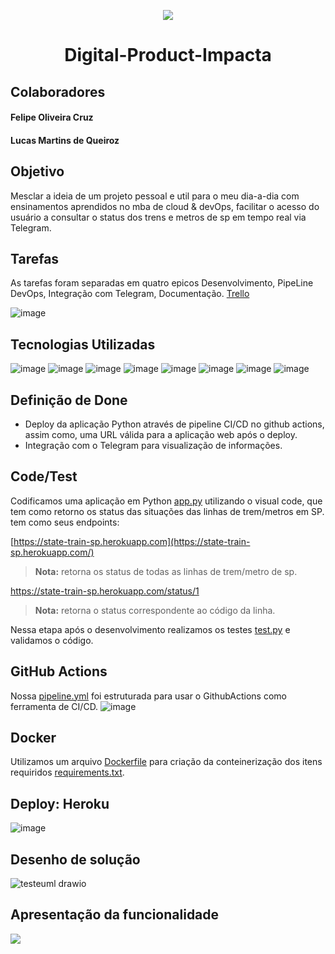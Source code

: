 <p align="center">
<img src="http://img.shields.io/static/v1?label=STATUS&message=EM%20DESENVOLVIMENTO&color=GREEN&style=for-the-badge"/>
</p>

<h1 align="center"> Digital-Product-Impacta </h1>
<h2> Colaboradores </h2>
<h4> Felipe Oliveira Cruz </h4>
<h4> Lucas Martins de Queiroz </h4>

## Objetivo
Mesclar a ideia de um projeto pessoal e util para o meu dia-a-dia com ensinamentos aprendidos no mba de cloud & devOps,
facilitar o acesso do usuário a consultar o status dos trens e metros de sp em tempo real via Telegram.

## Tarefas
As tarefas foram separadas em quatro epicos Desenvolvimento, PipeLine DevOps, Integração com Telegram, Documentação.
[Trello](https://trello.com/b/FPNtwsIM/digital-product-impacta)

![image](https://user-images.githubusercontent.com/52111260/197317992-e88579db-598c-4aa1-9b2a-b600a5e6f03b.png)

## Tecnologias Utilizadas
![image](https://img.shields.io/badge/Python-14354C?style=for-the-badge&logo=python&logoColor=white)
![image](https://img.shields.io/badge/Heroku-430098?style=for-the-badge&logo=heroku&logoColor=white)
![image](https://img.shields.io/badge/Git-E34F26?style=for-the-badge&logo=git&logoColor=white)
![image](https://img.shields.io/badge/GitHub-100000?style=for-the-badge&logo=github&logoColor=white)
![image](https://img.shields.io/badge/Docker-2496ED?style=for-the-badge&logo=docker&logoColor=white)
![image](https://img.shields.io/badge/Trello-0052CC?style=for-the-badge&logo=trello&logoColor=white)
![image](https://img.shields.io/badge/GitHub_Actions-2088FF?style=for-the-badge&logo=github-actions&logoColor=white)
![image](https://img.shields.io/badge/VSCode-0078D4?style=for-the-badge&logo=visual%20studio%20code&logoColor=white)

## Definição de Done

 - Deploy da aplicação Python através de pipeline CI/CD no github actions, assim como, uma URL válida para a aplicação web após o deploy.
 - Integração com o Telegram para visualização de informações.

## Code/Test

Codificamos uma aplicação em Python [app.py](https://github.com/FelipeOliveira97/Digital-Product-Impacta/blob/main/app.py) utilizando o visual code, que tem como retorno os status das situações das linhas de trem/metros em SP.
tem como seus endpoints:

[https://state-train-sp.herokuapp.com](https://state-train-sp.herokuapp.com/)
   > **Nota:** retorna os status de todas as linhas de trem/metro de sp.
   
https://state-train-sp.herokuapp.com/status/1
   > **Nota:** retorna o status correspondente ao código da linha.

Nessa etapa após o desenvolvimento realizamos os testes [test.py](https://github.com/FelipeOliveira97/Digital-Product-Impacta/blob/main/test.py) e validamos o código.

## GitHub Actions 

Nossa [pipeline.yml](https://github.com/FelipeOliveira97/Digital-Product-Impacta/blob/main/.github/workflows/pipeline.yml) foi estruturada para usar o GithubActions como ferramenta de CI/CD.
![image](https://user-images.githubusercontent.com/52111260/197317604-dbf847f0-5628-4859-8901-e9357814c462.png)

## Docker
Utilizamos um arquivo [Dockerfile](https://github.com/FelipeOliveira97/Digital-Product-Impacta/blob/main/Dockerfile) para criação da conteinerização dos itens requiridos [requirements.txt](https://github.com/FelipeOliveira97/Digital-Product-Impacta/blob/main/requirements.txt).

## Deploy: Heroku

![image](https://user-images.githubusercontent.com/52111260/197317834-8ecf76d4-3c61-4bf5-b8b2-f9a727df14dc.png)

## Desenho de solução
![testeuml drawio](https://user-images.githubusercontent.com/56937166/197299234-6b965406-4ddf-40f5-bd05-301bd12e6826.png)

## Apresentação da funcionalidade
![](https://cdn.discordapp.com/attachments/876376950665535538/1034258198573617282/2022-10-24_21-02-07.gif)
